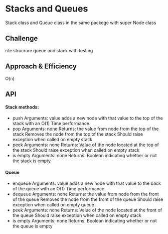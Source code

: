 # Stacks and Queues
Stack class and Queue class in the same packege with super Node class 

## Challenge
rite strucrure queue and stack with testing 
## Approach & Efficiency
 O(n) 

## API
 #### Stack methods:
- push
    Arguments: value
    adds a new node with that value to the top of the stack with an O(1) Time performance.
- pop
    Arguments: none
    Returns: the value from node from the top of the stack
    Removes the node from the top of the stack
    Should raise exception when called on empty stack
- peek
    Arguments: none
    Returns: Value of the node located at the top of the stack
    Should raise exception when called on empty stack
- is empty
    Arguments: none
    Returns: Boolean indicating whether or not the stack is empty.
    
#### Queue
- enqueue
    Arguments: value
    adds a new node with that value to the back of the queue with an O(1) Time performance.
- dequeue
    Arguments: none
    Returns: the value from node from the front of the queue
    Removes the node from the front of the queue
    Should raise exception when called on empty queue
- peek
    Arguments: none
    Returns: Value of the node located at the front of the queue
    Should raise exception when called on empty stack
- is empty
    Arguments: none
    Returns: Boolean indicating whether or not the queue is empty
    
